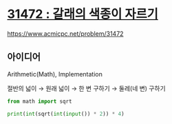 # [31472 : 갈래의 색종이 자르기](https://www.acmicpc.net/problem/31472)
https://www.acmicpc.net/problem/31472

## 아이디어
Arithmetic(Math), Implementation

절반의 넓이 → 원래 넓이 → 한 변 구하기 → 둘레(네 변) 구하기
```python
from math import sqrt

print(int(sqrt(int(input()) * 2)) * 4)
```